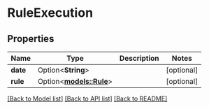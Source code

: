 # RuleExecution

## Properties

Name | Type | Description | Notes
------------ | ------------- | ------------- | -------------
**date** | Option<**String**> |  | [optional]
**rule** | Option<[**models::Rule**](Rule.md)> |  | [optional]

[[Back to Model list]](../README.md#documentation-for-models) [[Back to API list]](../README.md#documentation-for-api-endpoints) [[Back to README]](../README.md)


